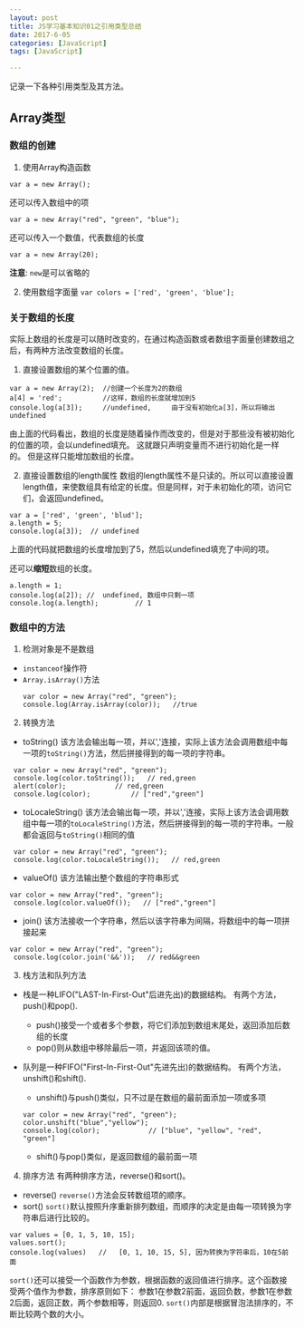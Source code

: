 ```yaml
---
layout: post
title: JS学习基本知识01之引用类型总结
date: 2017-6-05
categories: [JavaScript]
tags: [JavaScript]

---
```

记录一下各种引用类型及其方法。
## Array类型
### 数组的创建
1. 使用Array构造函数
 ```
 var a = new Array();
 ```
 还可以传入数组中的项
 ```
 var a = new Array("red", "green", "blue");
 ```
 还可以传入一个数值，代表数组的长度
 ```
 var a = new Array(20);
 ```
 **注意**: ``new``是可以省略的

2. 使用数组字面量
 ```var colors = ['red', 'green', 'blue'];```

### 关于数组的长度
实际上数组的长度是可以随时改变的，在通过构造函数或者数组字面量创建数组之后，有两种方法改变数组的长度。
1. 直接设置数组的某个位置的值。
 ```
 var a = new Array(2);  //创建一个长度为2的数组
 a[4] = 'red';			//这样，数组的长度就增加到5
 console.log(a[3]); 	//undefined,     由于没有初始化a[3]，所以将输出undefined
 ```
 由上面的代码看出，数组的长度是随着操作而改变的，但是对于那些没有被初始化的位置的项，会以undefined填充。
 这就跟只声明变量而不进行初始化是一样的。
 但是这样只能增加数组的长度。

2. 直接设置数组的length属性
 数组的length属性不是只读的。所以可以直接设置length值，来使数组具有给定的长度。但是同样，对于未初始化的项，访问它们，会返回undefined。
 ```
 var a = ['red', 'green', 'blud'];
 a.length = 5;
 console.log(a[3]);  // undefined
 ```
 上面的代码就把数组的长度增加到了5，然后以undefined填充了中间的项。

 还可以**缩短**数组的长度。
 ```
 a.length = 1;
 console.log(a[2]); //  undefined, 数组中只剩一项
 console.log(a.length);			// 1
 ```

### 数组中的方法
1. 检测对象是不是数组
 - ``instanceof``操作符
 - ``Array.isArray()``方法
 	```
    var color = new Array("red", "green");
    console.log(Array.isArray(color));   //true
    ```

2. 转换方法
 - toString()
  该方法会输出每一项，并以','连接，实际上该方法会调用数组中每一项的``toString()``方法，然后拼接得到的每一项的字符串。
  ```
   var color = new Array("red", "green");
   console.log(color.toString());   // red,green
   alert(color);			// red,green
   console.log(color);			// ["red","green"]
  ```

 - toLocaleString()
  该方法会输出每一项，并以','连接，实际上该方法会调用数组中每一项的``toLocaleString()``方法，然后拼接得到的每一项的字符串。一般都会返回与``toString()``相同的值
  ```
   var color = new Array("red", "green");
   console.log(color.toLocaleString());   // red,green
  ```

 - valueOf()
  该方法输出整个数组的字符串形式
  ```
  var color = new Array("red", "green");
   console.log(color.valueOf());   // ["red","green"]
  ```

 - join()
  该方法接收一个字符串，然后以该字符串为间隔，将数组中的每一项拼接起来
  ```
  var color = new Array("red", "green");
   console.log(color.join('&&'));   // red&&green
  ```

3. 栈方法和队列方法
 - 栈是一种LIFO("LAST-In-First-Out"后进先出)的数据结构。
  有两个方法，push()和pop().
	- push()接受一个或者多个参数，将它们添加到数组末尾处，返回添加后数组的长度
	- pop()则从数组中移除最后一项，并返回该项的值。
 - 队列是一种FIFO("First-In-First-Out"先进先出)的数据结构。
  有两个方法，unshift()和shift().
  	- unshift()与push()类似，只不过是在数组的最前面添加一项或多项
  	 ```
     var color = new Array("red", "green");
     color.unshift("blue","yellow");
     console.log(color);			// ["blue", "yellow", "red", "green"]
     ```

    - shift()与pop()类似，是返回数组的最前面一项

4. 排序方法
 有两种排序方法，reverse()和sort()。
 - reverse()
  ``reverse()``方法会反转数组项的顺序。
 - sort()
  ``sort()``默认按照升序重新排列数组，而顺序的决定是由每一项转换为字符串后进行比较的。
  ```
  var values = [0, 1, 5, 10, 15];
  values.sort();
  console.log(values)   //   [0, 1, 10, 15, 5], 因为转换为字符串后，10在5前面
  ```

  ``sort()``还可以接受一个函数作为参数，根据函数的返回值进行排序。这个函数接受两个值作为参数，排序原则如下：
  参数1在参数2前面，返回负数，参数1在参数2后面，返回正数，两个参数相等，则返回0.
  ``sort()``内部是根据冒泡法排序的，不断比较两个数的大小。